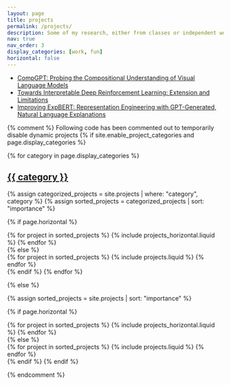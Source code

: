 ```yaml
---
layout: page
title: projects
permalink: /projects/
description: Some of my research, either from classes or independent work.
nav: true
nav_order: 3
display_categories: [work, fun]
horizontal: false
---
```


<!-- pages/projects.md -->
<div class="projects">
<!-- Static list of projects -->
<ul>
  <li><a href="https://evan-wang-13.github.io/assets/pdf/CompGPT.pdf">CompGPT: Probing the Compositional Understanding of Visual Language Models</a></li>
  <li><a href="https://evan-wang-13.github.io/assets/pdf/Interpretable_RL.pdf">Towards Interpretable Deep Reinforcement Learning: Extension and Limitations</a></li>
  <li><a href="https://evan-wang-13.github.io/assets/pdf/ExpBERT.pdf">Improving ExpBERT: Representation Engineering with GPT-Generated, Natural Language Explanations</a></li>
  <!-- Add more projects as needed -->
</ul>

{% comment %}
Following code has been commented out to temporarily disable dynamic projects
{% if site.enable_project_categories and page.display_categories %}

  <!-- Display categorized projects -->

{% for category in page.display_categories %}
<a id="{{ category }}" href=".#{{ category }}">

<h2 class="category">{{ category }}</h2>
</a>
{% assign categorized_projects = site.projects | where: "category", category %}
{% assign sorted_projects = categorized_projects | sort: "importance" %}

  <!-- Generate cards for each project -->

{% if page.horizontal %}

  <div class="container">
    <div class="row row-cols-2">
    {% for project in sorted_projects %}
      {% include projects_horizontal.liquid %}
    {% endfor %}
    </div>
  </div>
  {% else %}
  <div class="grid">
    {% for project in sorted_projects %}
      {% include projects.liquid %}
    {% endfor %}
  </div>
  {% endif %}
  {% endfor %}

{% else %}

<!-- Display projects without categories -->

{% assign sorted_projects = site.projects | sort: "importance" %}

  <!-- Generate cards for each project -->

{% if page.horizontal %}

  <div class="container">
    <div class="row row-cols-2">
    {% for project in sorted_projects %}
      {% include projects_horizontal.liquid %}
    {% endfor %}
    </div>
  </div>
  {% else %}
  <div class="grid">
    {% for project in sorted_projects %}
      {% include projects.liquid %}
    {% endfor %}
  </div>
  {% endif %}
{% endif %}

{% endcomment %}

</div>
